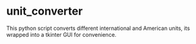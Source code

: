 # unit_converter
This python script converts different international and American units, its wrapped into a tkinter GUI for convenience.
